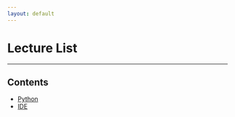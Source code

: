 ```yaml
---
layout: default
---
```


# Lecture List  <!-- omit in toc -->
---
## Contents  <!-- omit in toc -->
- [Python](./lecture/CH01_01_Python.md)
- [IDE](./lecture/CH01_02_IDE.md)